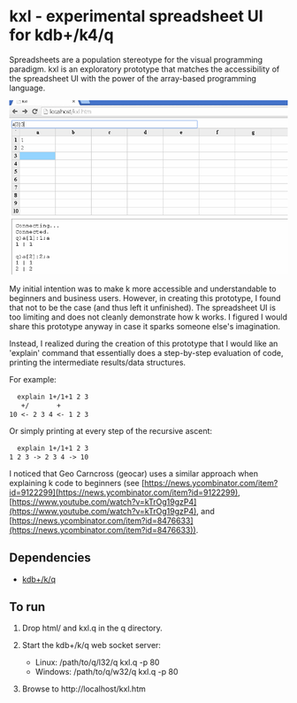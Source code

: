 kxl - experimental spreadsheet UI for kdb+/k4/q
===============================================

Spreadsheets are a population stereotype for the visual programming paradigm. kxl is an exploratory prototype that matches the accessibility of the spreadsheet UI with the power of the array-based programming language.

![](kxl.gif)

My initial intention was to make k more accessible and understandable to beginners and business users. However, in creating this prototype, I found that not to be the case (and thus left it unfinished). The spreadsheet UI is too limiting and does not cleanly demonstrate how k works. I figured I would share this prototype anyway in case it sparks someone else's imagination.

Instead, I realized during the creation of this prototype that I would like an 'explain' command that essentially does a step-by-step evaluation of code, printing the intermediate results/data structures. 

For example:

      explain 1+/1+1 2 3
       +/       +
    10 <- 2 3 4 <- 1 2 3

Or simply printing at every step of the recursive ascent:

      explain 1+/1+1 2 3
    1 2 3 -> 2 3 4 -> 10

I noticed that Geo Carncross (geocar) uses a similar approach when explaining k code to beginners (see [https://news.ycombinator.com/item?id=9122299](https://news.ycombinator.com/item?id=9122299), [https://www.youtube.com/watch?v=kTrOg19gzP4](https://www.youtube.com/watch?v=kTrOg19gzP4), and [https://news.ycombinator.com/item?id=8476633](https://news.ycombinator.com/item?id=8476633)).


Dependencies
------------
- [kdb+/k/q](http://kx.com/software-download.php)

To run
------
1. Drop html/ and kxl.q in the q directory.

2. Start the kdb+/k/q web socket server:
	- Linux: /path/to/q/l32/q kxl.q -p 80
	- Windows: /path/to/q/w32/q kxl.q -p 80

3. Browse to http://localhost/kxl.htm
